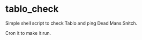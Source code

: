 tablo_check
===========

Simple shell script to check Tablo and ping Dead Mans Snitch.

Cron it to make it run.
